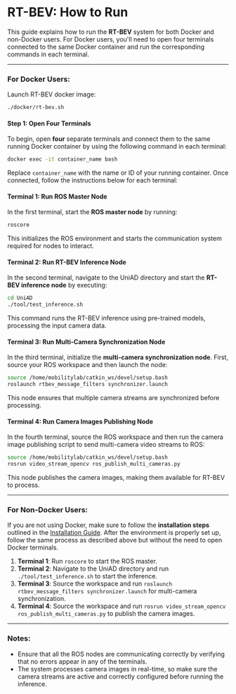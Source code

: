 # RT-BEV: How to Run

This guide explains how to run the **RT-BEV** system for both Docker and non-Docker users. For Docker users, you'll need to open four terminals connected to the same Docker container and run the corresponding commands in each terminal.

---

### For Docker Users:

Launch RT-BEV docker image:

```bash
./docker/rt-bev.sh
```

#### Step 1: Open Four Terminals

To begin, open **four** separate terminals and connect them to the same running Docker container by using the following command in each terminal:

```bash
docker exec -it container_name bash
```

Replace `container_name` with the name or ID of your running container. Once connected, follow the instructions below for each terminal:

#### Terminal 1: Run ROS Master Node

In the first terminal, start the **ROS master node** by running:

```bash
roscore
```

This initializes the ROS environment and starts the communication system required for nodes to interact.

#### Terminal 2: Run RT-BEV Inference Node

In the second terminal, navigate to the UniAD directory and start the **RT-BEV inference node** by executing:

```bash
cd UniAD
./tool/test_inference.sh
```

This command runs the RT-BEV inference using pre-trained models, processing the input camera data.

#### Terminal 3: Run Multi-Camera Synchronization Node

In the third terminal, initialize the **multi-camera synchronization node**. First, source your ROS workspace and then launch the node:

```bash
source /home/mobilitylab/catkin_ws/devel/setup.bash
roslaunch rtbev_message_filters synchronizer.launch
```

This node ensures that multiple camera streams are synchronized before processing.

#### Terminal 4: Run Camera Images Publishing Node

In the fourth terminal, source the ROS workspace and then run the camera image publishing script to send multi-camera video streams to ROS:

```bash
source /home/mobilitylab/catkin_ws/devel/setup.bash
rosrun video_stream_opencv ros_publish_multi_cameras.py
```

This node publishes the camera images, making them available for RT-BEV to process.

---

### For Non-Docker Users:

If you are not using Docker, make sure to follow the **installation steps** outlined in the [Installation Guide](./INSTALLATION.md). After the environment is properly set up, follow the same process as described above but without the need to open Docker terminals.

1. **Terminal 1**: Run `roscore` to start the ROS master.
2. **Terminal 2**: Navigate to the UniAD directory and run `./tool/test_inference.sh` to start the inference.
3. **Terminal 3**: Source the workspace and run `roslaunch rtbev_message_filters synchronizer.launch` for multi-camera synchronization.
4. **Terminal 4**: Source the workspace and run `rosrun video_stream_opencv ros_publish_multi_cameras.py` to publish the camera images.

---

### Notes:

- Ensure that all the ROS nodes are communicating correctly by verifying that no errors appear in any of the terminals.
- The system processes camera images in real-time, so make sure the camera streams are active and correctly configured before running the inference.
